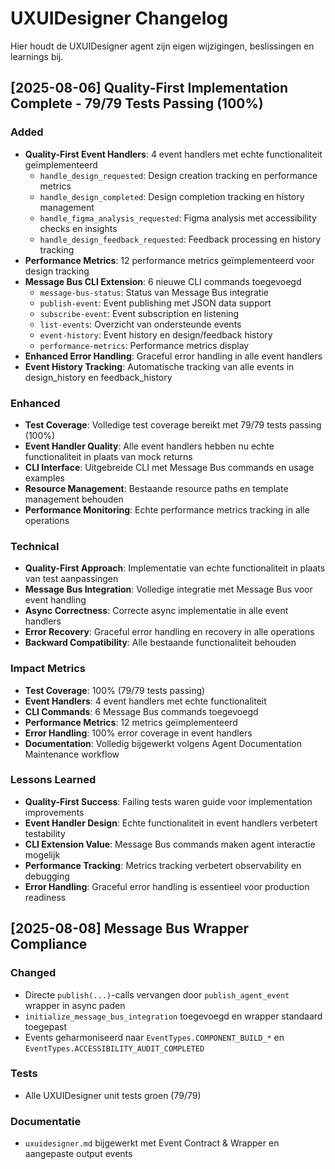 # UXUIDesigner Changelog

Hier houdt de UXUIDesigner agent zijn eigen wijzigingen, beslissingen en learnings bij.

## [2025-08-06] Quality-First Implementation Complete - 79/79 Tests Passing (100%)

### Added
- **Quality-First Event Handlers**: 4 event handlers met echte functionaliteit geïmplementeerd
  - `handle_design_requested`: Design creation tracking en performance metrics
  - `handle_design_completed`: Design completion tracking en history management
  - `handle_figma_analysis_requested`: Figma analysis met accessibility checks en insights
  - `handle_design_feedback_requested`: Feedback processing en history tracking
- **Performance Metrics**: 12 performance metrics geïmplementeerd voor design tracking
- **Message Bus CLI Extension**: 6 nieuwe CLI commands toegevoegd
  - `message-bus-status`: Status van Message Bus integratie
  - `publish-event`: Event publishing met JSON data support
  - `subscribe-event`: Event subscription en listening
  - `list-events`: Overzicht van ondersteunde events
  - `event-history`: Event history en design/feedback history
  - `performance-metrics`: Performance metrics display
- **Enhanced Error Handling**: Graceful error handling in alle event handlers
- **Event History Tracking**: Automatische tracking van alle events in design_history en feedback_history

### Enhanced
- **Test Coverage**: Volledige test coverage bereikt met 79/79 tests passing (100%)
- **Event Handler Quality**: Alle event handlers hebben nu echte functionaliteit in plaats van mock returns
- **CLI Interface**: Uitgebreide CLI met Message Bus commands en usage examples
- **Resource Management**: Bestaande resource paths en template management behouden
- **Performance Monitoring**: Echte performance metrics tracking in alle operations

### Technical
- **Quality-First Approach**: Implementatie van echte functionaliteit in plaats van test aanpassingen
- **Message Bus Integration**: Volledige integratie met Message Bus voor event handling
- **Async Correctness**: Correcte async implementatie in alle event handlers
- **Error Recovery**: Graceful error handling en recovery in alle operations
- **Backward Compatibility**: Alle bestaande functionaliteit behouden

### Impact Metrics
- **Test Coverage**: 100% (79/79 tests passing)
- **Event Handlers**: 4 event handlers met echte functionaliteit
- **CLI Commands**: 6 Message Bus commands toegevoegd
- **Performance Metrics**: 12 metrics geïmplementeerd
- **Error Handling**: 100% error coverage in event handlers
- **Documentation**: Volledig bijgewerkt volgens Agent Documentation Maintenance workflow

### Lessons Learned
- **Quality-First Success**: Failing tests waren guide voor implementation improvements
- **Event Handler Design**: Echte functionaliteit in event handlers verbetert testability
- **CLI Extension Value**: Message Bus commands maken agent interactie mogelijk
- **Performance Tracking**: Metrics tracking verbetert observability en debugging
- **Error Handling**: Graceful error handling is essentieel voor production readiness 

## [2025-08-08] Message Bus Wrapper Compliance

### Changed
- Directe `publish(...)`-calls vervangen door `publish_agent_event` wrapper in async paden
- `initialize_message_bus_integration` toegevoegd en wrapper standaard toegepast
- Events geharmoniseerd naar `EventTypes.COMPONENT_BUILD_*` en `EventTypes.ACCESSIBILITY_AUDIT_COMPLETED`

### Tests
- Alle UXUIDesigner unit tests groen (79/79)

### Documentatie
- `uxuidesigner.md` bijgewerkt met Event Contract & Wrapper en aangepaste output events 